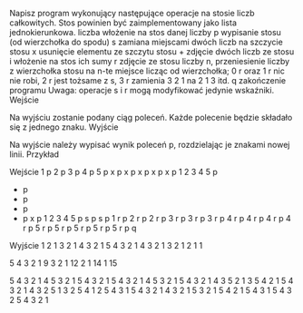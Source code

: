 Napisz program wykonujący następujące operacje na stosie liczb całkowitych. Stos powinien być zaimplementowany jako lista jednokierunkowa.
liczba
włożenie na stos danej liczby
p
wypisanie stosu (od wierzchołka do spodu)
s
zamiana miejscami dwóch liczb na szczycie stosu
x
usunięcie elementu ze szczytu stosu
+
zdjęcie dwóch liczb ze stosu i włożenie na stos ich sumy
r
zdjęcie ze stosu liczby n, przeniesienie liczby z wierzchołka stosu na n-te miejsce licząc od wierzchołka; 0 r oraz 1 r nic nie robi, 2 r jest tożsame z s, 3 r zamienia 3 2 1 na 2 1 3 itd.
q
zakończenie programu
Uwaga: operacje s i r mogą modyfikować jedynie wskaźniki.
Wejście

Na wyjściu zostanie podany ciąg poleceń. Każde polecenie będzie składało się z jednego znaku.
Wyjście

Na wyjście należy wypisać wynik poleceń p, rozdzielając je znakami nowej linii.
Przykład

Wejście
1 p
2 p
3 p
4 p
5 p
x p
x p
x p
x p
x p
1 2 3 4 5 p
+ p
+ p
+ p
+ p
x p
1 2 3 4 5 p
s p
s p
1 r p
2 r p
2 r p
3 r p
3 r p
3 r p
4 r p
4 r p
4 r p
4 r p
5 r p
5 r p
5 r p
5 r p
5 r p
q

Wyjście
1 
2 1 
3 2 1 
4 3 2 1 
5 4 3 2 1 
4 3 2 1 
3 2 1 
2 1 
1 

5 4 3 2 1 
9 3 2 1 
12 2 1 
14 1 
15 

5 4 3 2 1 
4 5 3 2 1 
5 4 3 2 1 
5 4 3 2 1 
4 5 3 2 1 
5 4 3 2 1 
4 3 5 2 1 
3 5 4 2 1 
5 4 3 2 1 
4 3 2 5 1 
3 2 5 4 1 
2 5 4 3 1 
5 4 3 2 1 
4 3 2 1 5 
3 2 1 5 4 
2 1 5 4 3 
1 5 4 3 2 
5 4 3 2 1 
